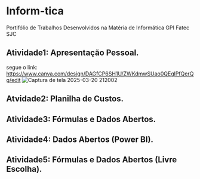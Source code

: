 # Inform-tica
Portifólio de Trabalhos Desenvolvidos na Matéria de Informática GPI Fatec SJC
## Atividade1: Apresentação Pessoal.
segue o link: https://www.canva.com/design/DAGfCP6SH1U/ZWKdmwSUao0QEglPfQerQg/edit
![Captura de tela 2025-03-20 212002](https://github.com/user-attachments/assets/60000695-f643-4295-939d-bbc200743711)

## Atvidade2: Planilha de Custos.


## Atividade3: Fórmulas e Dados Abertos.


## Atividade4: Dados Abertos (Power BI).


## Atividade5: Fórmulas e Dados Abertos (Livre Escolha).
